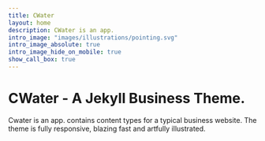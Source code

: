 ```yaml
---
title: CWater
layout: home
description: CWater is an app.
intro_image: "images/illustrations/pointing.svg"
intro_image_absolute: true
intro_image_hide_on_mobile: true
show_call_box: true
---
```


# CWater - A Jekyll Business Theme.

Cwater is an app. contains content types for a typical business website. The theme is fully responsive, blazing fast and artfully illustrated.
